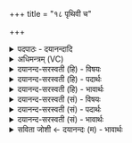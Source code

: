 +++
title = "१८ पृथिवी च"

+++
<details><summary>पदपाठः - दयानन्दादि</summary>

पृ॒थि॒वी। च॒। मे॒। इन्द्रः॑। च॒। मे॒। अ॒न्तरि॑क्षम्। च॒। मे॒। इन्द्रः॑। च॒। मे॒। द्यौः। च॒। मे॒। इन्द्रः॑। च॒। मे॒। समाः॑। च॒। मे॒। इन्द्रः॑। च॒। मे॒। नक्ष॑त्राणि। च॒। मे॒। इन्द्रः॑। च॒। मे॒। दिशः॑। च॒। मे॒। इन्द्रः॑। च॒। मे॒। य॒ज्ञेन॑। क॒ल्प॒न्ता॒म्। १८।
</details>

<details><summary>अधिमन्त्रम् (VC)</summary>

- राज्यैश्वर्यादियुक्तात्मा देवता
- देवा ऋषयः
- भुरिक् शक्वरी
- धैवतः
</details>

<details><summary>दयानन्द-सरस्वती (हि) - विषयः</summary>

फिर उसी विषय को अगले मन्त्र में कहा है ॥
</details>

<details><summary>दयानन्द-सरस्वती (हि) - पदार्थः</summary>

पदार्थान्वयभाषाः -  (मे) मेरी (पृथिवी) विस्तारयुक्त भूमि (च) और उसमें स्थित जो पदार्थ (मे) मेरी (इन्द्रः) बिजुलीरूप क्रिया (च) और बल देनेवाली व्यायाम आदि क्रिया (मे) मेरा (अन्तरिक्षम्) विनाशरहित आकाश (च) और आकाश में ठहरे हुए सब पदार्थ (मे) मेरा (इन्द्रः) समस्त ऐश्वर्य का आधार (च) और उस का करना (मे) मेरी (द्यौः) प्रकाश के काम करानेवाली विद्या (च) और उसके सिद्ध करानेवाले पदार्थ (मे) मेरा (इन्द्रः) सब पदार्थों को छिन्न-भिन्न करनेवाला सूर्य आदि (च) और छिन्न-भिन्न करने योग्य पदार्थ (मे) मेरी (समाः) वर्ष (च) और क्षण, पल, विपल, घटी, मुहूर्त, दिन आदि (मे) मेरा (इन्द्रः) समय के ज्ञान का निमित्त (च) और गणितविद्या (मे) मेरे (नक्षत्राणि) नक्षत्र अर्थात् जो कारण रूप से स्थिर रहते, किन्तु नष्ट नहीं होते, वे लोक (च) और उनके साथ सम्बन्ध रखनेवाले प्राणी आदि (मे) मेरी (इन्द्रः) लोक-लोकान्तरों में स्थित होनेवाली बिजुली (च) और बिजुली के संयोग करते हुए उन लोकों में रहनेवाले पदार्थ (मे) मेरी (दिशः) पूर्व आदि दिशा (च) और उनमें ठहरी हुई वस्तु तथा (मे) मेरा (इन्द्रः) दिशाओं के ज्ञान का देनेवाला (च) और ध्रुव का तारा ये सब पदार्थ (यज्ञेन) पृथिवी और समय के विशेष ज्ञान देनेवाले काम से (कल्पन्ताम्) समर्थ होवें ॥१८ ॥
</details>

<details><summary>दयानन्द-सरस्वती (हि) - भावार्थः</summary>

भावार्थभाषाः -  मनुष्य लोग पृथिवी आदि पदार्थों और उनमें ठहरी हुई बिजुली आदि को जब तक नहीं जानते, तब तक ऐश्वर्य को नहीं प्राप्त होते ॥१८ ॥
</details>

<details><summary>दयानन्द-सरस्वती (सं) - विषयः</summary>

पुनस्तमेव विषयमाह ॥
</details>

<details><summary>दयानन्द-सरस्वती (सं) - पदार्थः</summary>

पदार्थान्वयभाषाः -  मे पृथिवी च म इन्द्रश्च मेऽन्तरिक्षं च म इन्द्रश्च मे द्यौश्च म इन्द्रश्च मे समाश्च म इन्द्रश्च मे नक्षत्राणि च म इन्द्रश्च मे दिशश्च म इन्द्रश्च यज्ञेन कल्पन्ताम् ॥१८ ॥
</details>

<details><summary>दयानन्द-सरस्वती (सं) - भावार्थः</summary>

भावार्थभाषाः -  मनुष्या पृथिव्यादिपदार्थांस्तत्रस्थां विद्युतं च यावन्न जानन्ति, तावदैश्वर्यं नह्याप्नुवन्ति ॥१८ ॥
</details>

<details><summary>सविता जोशी ← दयानन्दः (म) - भावार्थः</summary>

भावार्थभाषाः -  जोपर्यंत माणसे पृथ्वी व त्यात असलेली विद्युत वगैरेना जाणत नाहीत तोपर्यंत ऐश्वर्य प्राप्त करू शकत नाहीत.
</details>